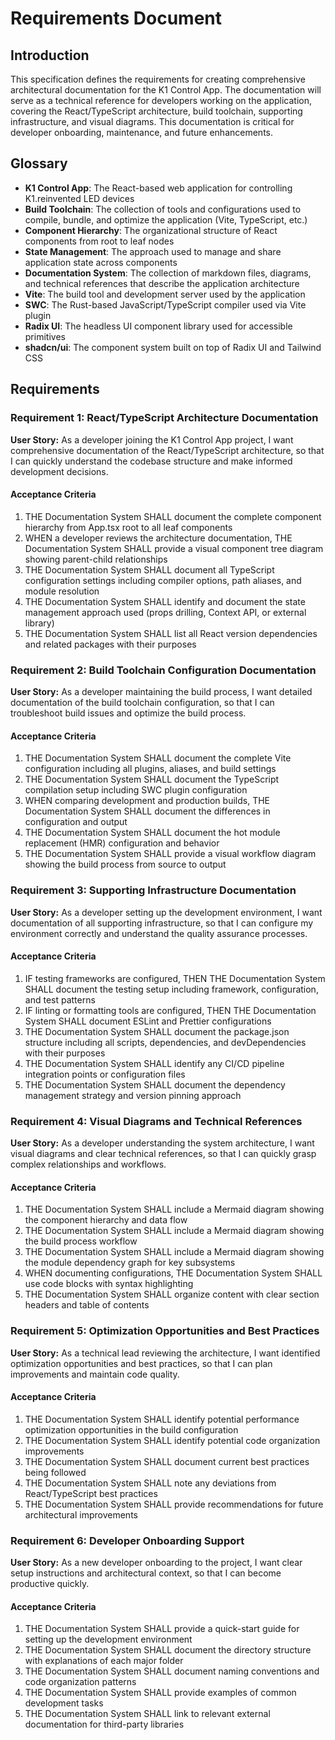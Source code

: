 # Requirements Document

## Introduction

This specification defines the requirements for creating comprehensive architectural documentation for the K1 Control App. The documentation will serve as a technical reference for developers working on the application, covering the React/TypeScript architecture, build toolchain, supporting infrastructure, and visual diagrams. This documentation is critical for developer onboarding, maintenance, and future enhancements.

## Glossary

- **K1 Control App**: The React-based web application for controlling K1.reinvented LED devices
- **Build Toolchain**: The collection of tools and configurations used to compile, bundle, and optimize the application (Vite, TypeScript, etc.)
- **Component Hierarchy**: The organizational structure of React components from root to leaf nodes
- **State Management**: The approach used to manage and share application state across components
- **Documentation System**: The collection of markdown files, diagrams, and technical references that describe the application architecture
- **Vite**: The build tool and development server used by the application
- **SWC**: The Rust-based JavaScript/TypeScript compiler used via Vite plugin
- **Radix UI**: The headless UI component library used for accessible primitives
- **shadcn/ui**: The component system built on top of Radix UI and Tailwind CSS

## Requirements

### Requirement 1: React/TypeScript Architecture Documentation

**User Story:** As a developer joining the K1 Control App project, I want comprehensive documentation of the React/TypeScript architecture, so that I can quickly understand the codebase structure and make informed development decisions.

#### Acceptance Criteria

1. THE Documentation System SHALL document the complete component hierarchy from App.tsx root to all leaf components
2. WHEN a developer reviews the architecture documentation, THE Documentation System SHALL provide a visual component tree diagram showing parent-child relationships
3. THE Documentation System SHALL document all TypeScript configuration settings including compiler options, path aliases, and module resolution
4. THE Documentation System SHALL identify and document the state management approach used (props drilling, Context API, or external library)
5. THE Documentation System SHALL list all React version dependencies and related packages with their purposes

### Requirement 2: Build Toolchain Configuration Documentation

**User Story:** As a developer maintaining the build process, I want detailed documentation of the build toolchain configuration, so that I can troubleshoot build issues and optimize the build process.

#### Acceptance Criteria

1. THE Documentation System SHALL document the complete Vite configuration including all plugins, aliases, and build settings
2. THE Documentation System SHALL document the TypeScript compilation setup including SWC plugin configuration
3. WHEN comparing development and production builds, THE Documentation System SHALL document the differences in configuration and output
4. THE Documentation System SHALL document the hot module replacement (HMR) configuration and behavior
5. THE Documentation System SHALL provide a visual workflow diagram showing the build process from source to output

### Requirement 3: Supporting Infrastructure Documentation

**User Story:** As a developer setting up the development environment, I want documentation of all supporting infrastructure, so that I can configure my environment correctly and understand the quality assurance processes.

#### Acceptance Criteria

1. IF testing frameworks are configured, THEN THE Documentation System SHALL document the testing setup including framework, configuration, and test patterns
2. IF linting or formatting tools are configured, THEN THE Documentation System SHALL document ESLint and Prettier configurations
3. THE Documentation System SHALL document the package.json structure including all scripts, dependencies, and devDependencies with their purposes
4. THE Documentation System SHALL identify any CI/CD pipeline integration points or configuration files
5. THE Documentation System SHALL document the dependency management strategy and version pinning approach

### Requirement 4: Visual Diagrams and Technical References

**User Story:** As a developer understanding the system architecture, I want visual diagrams and clear technical references, so that I can quickly grasp complex relationships and workflows.

#### Acceptance Criteria

1. THE Documentation System SHALL include a Mermaid diagram showing the component hierarchy and data flow
2. THE Documentation System SHALL include a Mermaid diagram showing the build process workflow
3. THE Documentation System SHALL include a Mermaid diagram showing the module dependency graph for key subsystems
4. WHEN documenting configurations, THE Documentation System SHALL use code blocks with syntax highlighting
5. THE Documentation System SHALL organize content with clear section headers and table of contents

### Requirement 5: Optimization Opportunities and Best Practices

**User Story:** As a technical lead reviewing the architecture, I want identified optimization opportunities and best practices, so that I can plan improvements and maintain code quality.

#### Acceptance Criteria

1. THE Documentation System SHALL identify potential performance optimization opportunities in the build configuration
2. THE Documentation System SHALL identify potential code organization improvements
3. THE Documentation System SHALL document current best practices being followed
4. THE Documentation System SHALL note any deviations from React/TypeScript best practices
5. THE Documentation System SHALL provide recommendations for future architectural improvements

### Requirement 6: Developer Onboarding Support

**User Story:** As a new developer onboarding to the project, I want clear setup instructions and architectural context, so that I can become productive quickly.

#### Acceptance Criteria

1. THE Documentation System SHALL provide a quick-start guide for setting up the development environment
2. THE Documentation System SHALL document the directory structure with explanations of each major folder
3. THE Documentation System SHALL document naming conventions and code organization patterns
4. THE Documentation System SHALL provide examples of common development tasks
5. THE Documentation System SHALL link to relevant external documentation for third-party libraries
